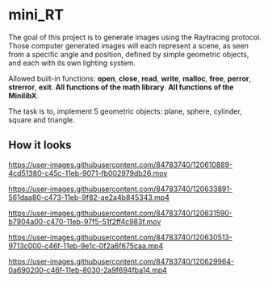 # mini_RT
The goal of this project is to generate images using the Raytracing protocol. Those computer generated images will each represent a scene, as seen from a specific angle and position, defined by simple geometric objects, and each with its own lighting system.

Allowed built-in functions: **open**, **close**, **read**, **write**, **malloc**, **free**, **perror**, **strerror**, **exit**. **All functions of the math library**. **All functions of the MinilibX**.

The task is to, implement 5 geometric objects: plane, sphere, cylinder, square and triangle.

## How it looks

https://user-images.githubusercontent.com/84783740/120610889-4cd51380-c45c-11eb-9071-fb002979db26.mov

https://user-images.githubusercontent.com/84783740/120633891-561daa80-c473-11eb-9f82-ae2a4b845343.mp4

https://user-images.githubusercontent.com/84783740/120631590-b7904a00-c470-11eb-97f5-51f2ff4c983f.mov

https://user-images.githubusercontent.com/84783740/120630513-9713c000-c46f-11eb-9e1c-0f2a6f675caa.mp4

https://user-images.githubusercontent.com/84783740/120629964-0a690200-c46f-11eb-8030-2a9f694fba14.mp4
